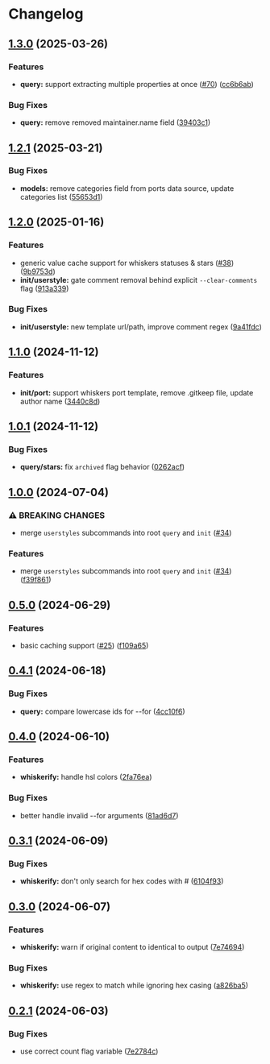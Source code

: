 # Changelog

## [1.3.0](https://github.com/uncenter/purr/compare/v1.2.1...v1.3.0) (2025-03-26)


### Features

* **query:** support extracting multiple properties at once ([#70](https://github.com/uncenter/purr/issues/70)) ([cc6b6ab](https://github.com/uncenter/purr/commit/cc6b6ab91226f63498a87831561329ad3e452603))


### Bug Fixes

* **query:** remove removed maintainer.name field ([39403c1](https://github.com/uncenter/purr/commit/39403c1d2f8c050a9b5f4a0d83fb952a8bc0ad37))

## [1.2.1](https://github.com/uncenter/purr/compare/v1.2.0...v1.2.1) (2025-03-21)


### Bug Fixes

* **models:** remove categories field from ports data source, update categories list ([55653d1](https://github.com/uncenter/purr/commit/55653d170c13d584b36172be7d138dbcb99ce823))

## [1.2.0](https://github.com/uncenter/purr/compare/v1.1.0...v1.2.0) (2025-01-16)


### Features

* generic value cache support for whiskers statuses & stars ([#38](https://github.com/uncenter/purr/issues/38)) ([9b9753d](https://github.com/uncenter/purr/commit/9b9753dde5e6aa0e0801db21b97bdb3f1ca84e4f))
* **init/userstyle:** gate comment removal behind explicit `--clear-comments` flag ([913a339](https://github.com/uncenter/purr/commit/913a3391eb3f8930aa058d4c3db9ee2ee738e4ee))


### Bug Fixes

* **init/userstyle:** new template url/path, improve comment regex ([9a41fdc](https://github.com/uncenter/purr/commit/9a41fdcc87be6a7da060e9e60605127411ab90bd))

## [1.1.0](https://github.com/uncenter/purr/compare/v1.0.1...v1.1.0) (2024-11-12)


### Features

* **init/port:** support whiskers port template, remove .gitkeep file, update author name ([3440c8d](https://github.com/uncenter/purr/commit/3440c8d0c514e2b1d54f6225b519f3103cc38fda))

## [1.0.1](https://github.com/uncenter/purr/compare/v1.0.0...v1.0.1) (2024-11-12)


### Bug Fixes

* **query/stars:** fix `archived` flag behavior ([0262acf](https://github.com/uncenter/purr/commit/0262acf05b467b5d950c1930c2f5dfb2bb381b99))

## [1.0.0](https://github.com/uncenter/purr/compare/v0.5.0...v1.0.0) (2024-07-04)


### ⚠ BREAKING CHANGES

* merge `userstyles` subcommands into root `query` and `init` ([#34](https://github.com/uncenter/purr/issues/34))

### Features

* merge `userstyles` subcommands into root `query` and `init` ([#34](https://github.com/uncenter/purr/issues/34)) ([f39f861](https://github.com/uncenter/purr/commit/f39f8613445bdddc44c44abdfa71ab0b1533ef67))

## [0.5.0](https://github.com/uncenter/purr/compare/v0.4.1...v0.5.0) (2024-06-29)


### Features

* basic caching support ([#25](https://github.com/uncenter/purr/issues/25)) ([f109a65](https://github.com/uncenter/purr/commit/f109a65c3faf3a713bb1e723d0e650ff029f947c))

## [0.4.1](https://github.com/uncenter/purr/compare/v0.4.0...v0.4.1) (2024-06-18)


### Bug Fixes

* **query:** compare lowercase ids for --for ([4cc10f6](https://github.com/uncenter/purr/commit/4cc10f6c8b851a50d77e08a302240287becc2d86))

## [0.4.0](https://github.com/uncenter/purr/compare/v0.3.1...v0.4.0) (2024-06-10)


### Features

* **whiskerify:** handle hsl colors ([2fa76ea](https://github.com/uncenter/purr/commit/2fa76ea44c64dbb8c48e1e96f6b437dbd8e0fe90))


### Bug Fixes

* better handle invalid --for arguments ([81ad6d7](https://github.com/uncenter/purr/commit/81ad6d75de8e468cd1e053cf7e36a98e1c66859a))

## [0.3.1](https://github.com/uncenter/purr/compare/v0.3.0...v0.3.1) (2024-06-09)


### Bug Fixes

* **whiskerify:** don't only search for hex codes with # ([6104f93](https://github.com/uncenter/purr/commit/6104f933fba836ad026506362b8b44cd71c5a797))

## [0.3.0](https://github.com/uncenter/purr/compare/v0.2.1...v0.3.0) (2024-06-07)


### Features

* **whiskerify:** warn if original content to identical to output ([7e74694](https://github.com/uncenter/purr/commit/7e74694e78bb4d6a24e73608e268078f40b3df27))


### Bug Fixes

* **whiskerify:** use regex to match while ignoring hex casing ([a826ba5](https://github.com/uncenter/purr/commit/a826ba569fae27886a29e4ce1b2d2565e012739d))

## [0.2.1](https://github.com/uncenter/purr/compare/v0.2.0...v0.2.1) (2024-06-03)


### Bug Fixes

* use correct count flag variable ([7e2784c](https://github.com/uncenter/purr/commit/7e2784c79974ffe936b8d0f1180823bd87c36742))

